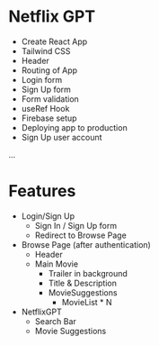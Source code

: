 # Netflix GPT

- Create React App
- Tailwind CSS
- Header
- Routing of App
- Login form
- Sign Up form
- Form validation
- useRef Hook
- Firebase setup
- Deploying app to production
- Sign Up user account

...

# Features
- Login/Sign Up
    - Sign In / Sign Up form
    - Redirect to Browse Page
- Browse Page (after authentication)
    - Header
    - Main Movie
        - Trailer in background
        - Title & Description
        - MovieSuggestions
            - MovieList * N
- NetflixGPT
    - Search Bar
    - Movie Suggestions            